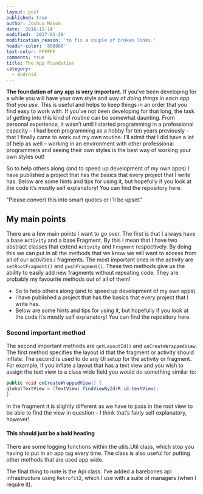```yaml
---
layout: post
published: true
author: Joshua Mason
date: '2016-11-14'
modified: '2017-01-29'
modification_reason: 'to fix a couple of broken links.'
header-color: '808080'
text-color: FFFFFF
comments: true
title: The App Foundation
category:
  - Android
---
```

**The foundation of any app is very important.** If you’ve been developing for a while you will have your own style and way of *doing things in each app that you use*. This is useful and helps to keep things in an order that you find easy to work with. If you’ve not been developing for that long, the task of getting into this kind of routine can be somewhat daunting. From personal experience, it wasn’t until I started programming in a professional capacity – I had been programming as a hobby for ten years previously – that I finally came to work out my own routine. I’ll admit that I did have a lot of help as well – working in an environment with other professional programmers and seeing their own styles is the best way of working your own styles out!

So to help others along (and to speed up development of my own apps) I have published a project that has the basics that every project that I write has. Below are some hints and tips for using it, but hopefully if you look at the code it’s mostly self explanatory! You can find the repository here.

"Please convert this into smart quotes or I'll be upset."

## My main points

There are a few main points I want to go over. The first is that I always have a base `Activity` and a base Fragment. By this I mean that I have two abstract classes that extend `Activity` and `Fragment` respectively. By doing this we can put in all the methods that we know we will want to access from all of our activities / fragments. The most important ones in the activity are `setRootFragment()` and `pushFragment()`. These two methods give us the ability to easily add new fragments without repeating code. They are probably my favourite methods out of all of them!

* So to help others along (and to speed up development of my own apps)
* I have published a project that has the basics that every project that I write has.
* Below are some hints and tips for using it, but hopefully if you look at the code it’s mostly self explanatory! You can find the repository here.

### Second important method

The second important methods are `getLayoutId()` and `onCreateWrappedView`. The first method specifies the layout id that the fragment or activity should inflate. The second is used to do any UI setup for the activity or fragment. For example, if you inflate a layout that has a text view and you wish to assign the text view to a class wide field you would do something similar to:

```java
public void onCreateWrappedView() {
globalTextView = (TextView) findViewById(R.id.textView);
}
```

In the fragment it is slightly different as we have to pass in the root view to be able to find the view in question – I think that’s fairly self explanatory, however!

#### This should just be a bold heading

There are some logging functions within the utils.Util class, which stop you having to put in an app tag every time. The class is also useful for putting other methods that are used app wide.

The final thing to note is the Api class. I’ve added a barebones api infrastructure using `Retrofit2`, which I use with a suite of managers (when I require it).

